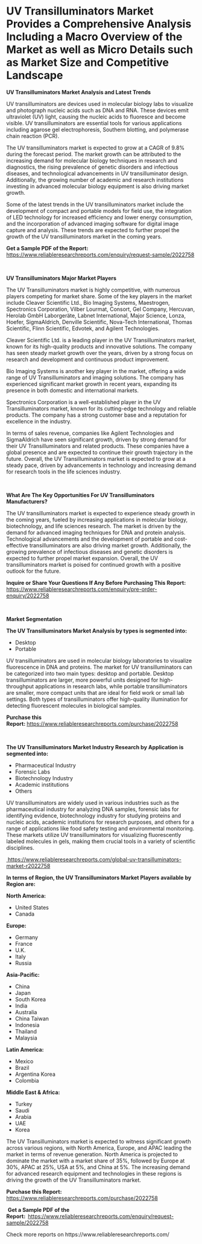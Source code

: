 <p><h1>UV Transilluminators Market Provides a Comprehensive Analysis Including a Macro Overview of the Market as well as Micro Details such as Market Size and Competitive Landscape</h1></p><p><strong>UV Transilluminators Market Analysis and Latest Trends</strong></p>
<p><p>UV transilluminators are devices used in molecular biology labs to visualize and photograph nucleic acids such as DNA and RNA. These devices emit ultraviolet (UV) light, causing the nucleic acids to fluoresce and become visible. UV transilluminators are essential tools for various applications including agarose gel electrophoresis, Southern blotting, and polymerase chain reaction (PCR).</p><p>The UV transilluminators market is expected to grow at a CAGR of 9.8% during the forecast period. The market growth can be attributed to the increasing demand for molecular biology techniques in research and diagnostics, the rising prevalence of genetic disorders and infectious diseases, and technological advancements in UV transilluminator design. Additionally, the growing number of academic and research institutions investing in advanced molecular biology equipment is also driving market growth.</p><p>Some of the latest trends in the UV transilluminators market include the development of compact and portable models for field use, the integration of LED technology for increased efficiency and lower energy consumption, and the incorporation of advanced imaging software for digital image capture and analysis. These trends are expected to further propel the growth of the UV transilluminators market in the coming years.</p></p>
<p><strong>Get a Sample PDF of the Report:&nbsp;</strong> <a href="https://www.reliableresearchreports.com/enquiry/request-sample/2022758">https://www.reliableresearchreports.com/enquiry/request-sample/2022758</a></p>
<p>&nbsp;</p>
<p><strong>UV Transilluminators Major Market Players</strong></p>
<p><p>The UV Transilluminators market is highly competitive, with numerous players competing for market share. Some of the key players in the market include Cleaver Scientific Ltd., Bio Imaging Systems, Maestrogen, Spectronics Corporation, Vilber Lourmat, Consort, Gel Company, Hercuvan, Herolab GmbH Laborgeräte, Labnet International, Major Science, Lonza, Hoefer, SigmaAldrich, Denville Scientific, Nova-Tech International, Thomas Scientific, Flinn Scientific, Edvotek, and Agilent Technologies.</p><p>Cleaver Scientific Ltd. is a leading player in the UV Transilluminators market, known for its high-quality products and innovative solutions. The company has seen steady market growth over the years, driven by a strong focus on research and development and continuous product improvement.</p><p>Bio Imaging Systems is another key player in the market, offering a wide range of UV Transilluminators and imaging solutions. The company has experienced significant market growth in recent years, expanding its presence in both domestic and international markets.</p><p>Spectronics Corporation is a well-established player in the UV Transilluminators market, known for its cutting-edge technology and reliable products. The company has a strong customer base and a reputation for excellence in the industry.</p><p>In terms of sales revenue, companies like Agilent Technologies and SigmaAldrich have seen significant growth, driven by strong demand for their UV Transilluminators and related products. These companies have a global presence and are expected to continue their growth trajectory in the future. Overall, the UV Transilluminators market is expected to grow at a steady pace, driven by advancements in technology and increasing demand for research tools in the life sciences industry.</p></p>
<p>&nbsp;</p>
<p><strong>What Are The Key Opportunities For UV Transilluminators Manufacturers?</strong></p>
<p><p>The UV transilluminators market is expected to experience steady growth in the coming years, fueled by increasing applications in molecular biology, biotechnology, and life sciences research. The market is driven by the demand for advanced imaging techniques for DNA and protein analysis. Technological advancements and the development of portable and cost-effective transilluminators are also driving market growth. Additionally, the growing prevalence of infectious diseases and genetic disorders is expected to further propel market expansion. Overall, the UV transilluminators market is poised for continued growth with a positive outlook for the future.</p></p>
<p><strong>Inquire or Share Your Questions If Any Before Purchasing This Report:</strong> <a href="https://www.reliableresearchreports.com/enquiry/pre-order-enquiry/2022758">https://www.reliableresearchreports.com/enquiry/pre-order-enquiry/2022758</a></p>
<p>&nbsp;</p>
<p><strong>Market Segmentation</strong></p>
<p><strong>The UV Transilluminators Market Analysis by types is segmented into:</strong></p>
<p><ul><li>Desktop</li><li>Portable</li></ul></p>
<p><p>UV transilluminators are used in molecular biology laboratories to visualize fluorescence in DNA and proteins. The market for UV transilluminators can be categorized into two main types: desktop and portable. Desktop transilluminators are larger, more powerful units designed for high-throughput applications in research labs, while portable transilluminators are smaller, more compact units that are ideal for field work or small lab settings. Both types of transilluminators offer high-quality illumination for detecting fluorescent molecules in biological samples.</p></p>
<p><strong>Purchase this Report:&nbsp;</strong><a href="https://www.reliableresearchreports.com/purchase/2022758">https://www.reliableresearchreports.com/purchase/2022758</a></p>
<p>&nbsp;</p>
<p><strong>The UV Transilluminators Market Industry Research by Application is segmented into:</strong></p>
<p><ul><li>Pharmaceutical Industry</li><li>Forensic Labs</li><li>Biotechnology Industry</li><li>Academic institutions</li><li>Others</li></ul></p>
<p><p>UV transilluminators are widely used in various industries such as the pharmaceutical industry for analyzing DNA samples, forensic labs for identifying evidence, biotechnology industry for studying proteins and nucleic acids, academic institutions for research purposes, and others for a range of applications like food safety testing and environmental monitoring. These markets utilize UV transilluminators for visualizing fluorescently labeled molecules in gels, making them crucial tools in a variety of scientific disciplines.</p></p>
<p><a href="https://www.reliableresearchreports.com/global-uv-transilluminators-market-r2022758">&nbsp;https://www.reliableresearchreports.com/global-uv-transilluminators-market-r2022758</a></p>
<p><strong>In terms of Region, the UV Transilluminators Market Players available by Region are:</strong></p>
<p>
    <p> <strong> North America: </strong>
        <ul>
            <li>United States</li>
            <li>Canada</li>
        </ul>
        </p> 
    <p> <strong> Europe: </strong>
        <ul>
            <li>Germany</li>
            <li>France</li>
            <li>U.K.</li>
            <li>Italy</li>
            <li>Russia</li>
        </ul>
        </p> 
    <p> <strong> Asia-Pacific: </strong>
        <ul>
            <li>China</li>
            <li>Japan</li>
            <li>South Korea</li>
            <li>India</li>
            <li>Australia</li>
            <li>China Taiwan</li>
            <li>Indonesia</li>
            <li>Thailand</li>
            <li>Malaysia</li>
        </ul>
        </p> 
    <p> <strong> Latin America: </strong>
        <ul>
            <li>Mexico</li>
            <li>Brazil</li>
            <li>Argentina Korea</li>
            <li>Colombia</li>
        </ul>
        </p> 
    <p> <strong> Middle East & Africa: </strong>
        <ul>
            <li>Turkey</li>
            <li>Saudi</li>
            <li>Arabia</li>
            <li>UAE</li>
            <li>Korea</li>
        </ul>
    </p>
    </p>
<p><p>The UV Transilluminators market is expected to witness significant growth across various regions, with North America, Europe, and APAC leading the market in terms of revenue generation. North America is projected to dominate the market with a market share of 35%, followed by Europe at 30%, APAC at 25%, USA at 5%, and China at 5%. The increasing demand for advanced research equipment and technologies in these regions is driving the growth of the UV Transilluminators market.</p></p>
<p><strong>Purchase this Report: </strong><a href="https://www.reliableresearchreports.com/purchase/2022758">https://www.reliableresearchreports.com/purchase/2022758</a></p>
<p>&nbsp;<strong>Get a Sample PDF of the Report:&nbsp;&nbsp;</strong><a href="https://www.reliableresearchreports.com/enquiry/request-sample/2022758">https://www.reliableresearchreports.com/enquiry/request-sample/2022758</a></p>
<p><strong></strong></p>
<p>Check more reports on https://www.reliableresearchreports.com/</p>